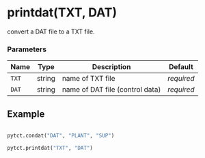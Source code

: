 # printdat(TXT, DAT)

convert a DAT file to a TXT file.

### Parameters
| Name       | Type    | Description                                              |  Default   |
|------------|---------|----------------------------------------------------------|------------|
| `TXT`      | string  | name of TXT file                                         | *required* |
| `DAT`      | string  | name of DAT file (control data)                          | *required* |


## Example

```python title="sample 1"

pytct.condat("DAT", "PLANT", "SUP")

pytct.printdat("TXT", "DAT")

```
